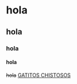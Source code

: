 # hola
## hola
### hola
#### hola
~~hola~~
[GATITOS CHISTOSOS](https://www.youtube.com/watch?v=BuOADNq99Ms)